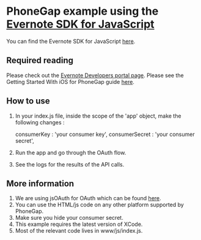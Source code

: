 PhoneGap example using the [Evernote SDK for JavaScript](https://github.com/evernote/evernote-sdk-js)
========================================================

You can find the Evernote SDK for JavaScript [here](https://github.com/evernote/evernote-sdk-js).

Required reading
----------------
Please check out the [Evernote Developers portal page](http://dev.evernote.com/documentation/cloud/).
Please see the Getting Started With iOS for PhoneGap guide [here](http://docs.phonegap.com/en/2.4.0/guide_getting-started_ios_index.md.html#Getting%20Started%20with%20iOS).


How to use
----------

1. In your index.js file, inside the scope of the 'app' object, make the following changes :

    consumerKey : 'your consumer key',
    consumerSecret : 'your consumer secret',

2. Run the app and go through the OAuth flow.

3. See the logs for the results of the API calls.

More information
----------------

1. We are using jsOAuth for OAuth which can be found [here](http://cloud.github.com/downloads/bytespider/jsOAuth/jsOAuth-1.3.6.min.js).
2. You can use the HTML/js code on any other platform supported by PhoneGap.
3. Make sure you hide your consumer secret.
4. This example requires the latest version of XCode.
5. Most of the relevant code lives in www/js/index.js. 
